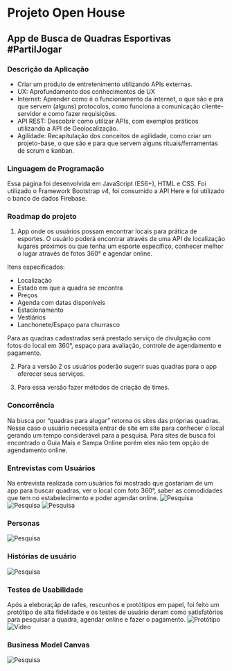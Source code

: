 # Projeto Open House
## App de Busca de Quadras Esportivas #PartilJogar

### Descrição da Aplicação
* Criar um produto de entretenimento utilizando APIs externas.
* UX: Aprofundamento dos conhecimentos de UX
* Internet: Aprender como é o funcionamento da internet, o que são e pra que servem (alguns) protocolos, como funciona a comunicação cliente-servidor e como fazer requisições.
* API REST: Descobrir como utilizar APIs, com exemplos práticos utilizando a API de Geolocalização. 
* Agilidade: Recapitulação dos conceitos de agilidade, como criar um projeto-base, o que são e para que servem alguns rituais/ferramentas de scrum e kanban.



### Linguagem de Programação
Essa página foi desenvolvida em JavaScript (ES6+), HTML e CSS.
Foi utilizado o Framework Bootstrap v4, foi consumido a API Here e foi utilizado o banco de dados Firebase.



### Roadmap do projeto
1. App onde os usuários possam encontrar locais para prática de esportes. O usuário poderá encontrar através de uma API de localização lugares próximos ou que tenha um esporte específico, conhecer melhor o lugar através de fotos 360° e agendar online.

Itens especificados:
* Localização
* Estado em que a quadra se encontra
* Preços
* Agenda com datas disponíveis
* Estacionamento
* Vestiários
* Lanchonete/Espaço para churrasco

Para as quadras cadastradas será prestado serviço de divulgação com fotos do local em 360°, espaço para avaliação, controle de agendamento e pagamento. 

2. Para a versão 2 os usuários poderão sugerir suas quadras para o app oferecer seus serviços.

3. Para essa versão fazer métodos de criação de times.



### Concorrência
Na busca por “quadras para alugar” retorna os sites das próprias quadras. Nesse caso o usuário necessita entrar de site em site para conhecer o local gerando um tempo considerável para a pesquisa.
Para sites de busca foi encontrado o Guia Mais e Sampa Online porém eles não tem opção de agendamento online.



### Entrevistas com Usuários
Na entrevista realizada com usuários foi mostrado que gostariam de um app para buscar quadras, ver o local com foto 360°, saber as comodidades que tem no estabelecimento e poder agendar online.
![Pesquisa](https://docs.google.com/forms/d/e/1FAIpQLSdNR0QVOVZQO2rQiDewZl7AqkBtdxUucZGncY8ZsVqKxOrDWQ/viewform)
![Pesquisa](images/pesquisa1.jpeg)
![Pesquisa](images/pesquisa2.jpeg)



### Personas
![Pesquisa](https://docs.google.com/document/d/19DyEV91pZXRt7bac0e5ksczo1137NNXxZwSPdtOLdY8/edit)



### Histórias de usuário
![Pesquisa](https://drive.google.com/file/d/1_itpfioPYtlCzApJET9rtqVor4NtMgkr/view?usp=sharing)



### Testes de Usabilidade
Após a eleboraçãp de rafes, rescunhos e protótipos em papel, foi feito um protótipo de alta fidelidade e os testes de usuário deram como satisfatórios para pesquisar a quadra, agendar online e fazer o pagamento.
![Protótipo](https://xd.adobe.com/view/a492e102-86c5-49ab-7b8f-bacf65139054-d2a3/?fullscreen)
![Video](video/video_prototipo_partiujogar)



### Business Model Canvas
![Pesquisa](https://canvanizer.com/canvas/wk5XSOxgCVI6F)